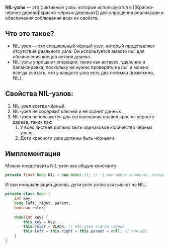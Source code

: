 **NIL-узлы** — это фиктивные узлы, которые используются в [[Красно-чёрное дерево||красно-чёрных деревьях]] для упрощения реализации и обеспечения соблюдения всех их свойств.


## Что это такое?

- NIL-узел — это специальный чёрный узел, который представляет отсутствие реального узла. Он используется вместо null для обозначения концов ветвей дерева.
- NIL-узлы упрощают операции, такие как вставка, удаление и балансировка, поскольку не нужно проверять на null и можно всегда считать, что у каждого узла есть два потомка (возможно, NIL).


## Свойства NIL-узлов:

1. NIL-узел всегда чёрный.
2. NIL-узел не содержит ключей и не хранит данных.
3. NIL-узел используется для согласования правил красно-чёрного дерева, таких как:
	1. У всех листьев должно быть одинаковое количество чёрных узлов.
	2. Дети красного узла должны быть чёрными.


## Имплементация

Можно представить NIL-узел как общую константу:

``` java
private final Node NIL = new Node(-1); // -1 или любое значение, которое не используется
```

И при инициализации дерева, дети всех узлов указывают на NIL:

``` java
private class Node {
    int key;
    Node left, right, parent;
    boolean color;
	
    Node(int key) {
        this.key = key;
        this.color = BLACK; // NIL-узел всегда чёрный
        this.left = this.right = this.parent = null; // или NIL
    }
}
```